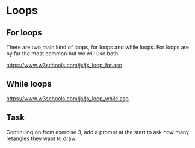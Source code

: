 # Loops

## For loops
There are two main kind of loops, for loops and while loops. For loops are by far the most common but we will use both. 

https://www.w3schools.com/js/js_loop_for.asp

## While loops
https://www.w3schools.com/js/js_loop_while.asp

## Task
Continuing on from exercise 3, add a prompt at the start to ask how many retangles they want to draw. 